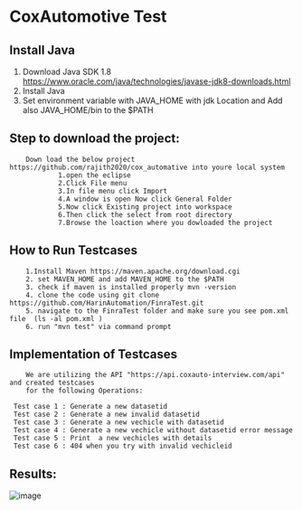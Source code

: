 # CoxAutomotive Test
## Install Java
1. Download Java SDK 1.8 
        https://www.oracle.com/java/technologies/javase-jdk8-downloads.html
2. Install Java 
3. Set environment variable with JAVA_HOME with jdk Location and Add also JAVA_HOME/bin to the $PATH


## Step to download the project:
        Down load the below project https://github.com/rajith2020/cox_automative into youre local system
                1.open the eclipse
                2.Click File menu
                3.In file menu click Import 
                4.A window is open Now click General Folder 
                5.Now click Existing project into workspace 
                6.Then click the select from root directory 
                7.Browse the loaction where you dowloaded the project


## How to Run Testcases
 
        1.Install Maven https://maven.apache.org/download.cgi
        2. set MAVEN_HOME and add MAVEN_HOME to the $PATH
        3. check if maven is installed properly mvn -version
        4. clone the code using git clone https://github.com/HarinAutomation/FinraTest.git
        5. navigate to the FinraTest folder and make sure you see pom.xml file  (ls -al pom.xml )
        6. run "mvn test" via command prompt
  
        
## Implementation of Testcases 

        We are utilizing the API "https://api.coxauto-interview.com/api" and created testcases 
        for the following Operations:

     Test case 1 : Generate a new datasetid
     Test case 2 : Generate a new invalid datasetid
     Test case 3 : Generate a new vechicle with datasetid
     Test case 4 : Generate a new vechicle without datasetid error message
     Test case 5 : Print  a new vechicles with details  
     Test case 6 : 404 when you try with invalid vechicleid 


## Results:

![image](https://user-images.githubusercontent.com/71590616/135758554-3902ce11-efb2-42da-b28f-9445cbb83056.png)


